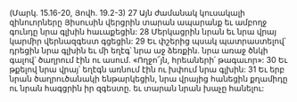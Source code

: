 (Մարկ. 15.16-20, Յովհ. 19.2-3)
27 Այն ժամանակ կուսակալի զինուորները Յիսուսին վերցրին տարան ապարանք եւ ամբողջ գունդը նրա գլխին հաւաքեցին: 28 Մերկացրին նրան եւ նրա վրայ կարմիր վերնազգեստ գցեցին: 29 Եւ փշերից պսակ պատրաստելով՝ դրեցին նրա գլխին եւ մի եղէգ՝ նրա աջ ձեռքին. նրա առաջ ծնկի գալով՝ ծաղրում էին ու ասում. «Ողջո՜յն, հրեաների՛ թագաւոր»: 30 Եւ թքելով նրա վրայ՝ եղէգն առնում էին ու խփում նրա գլխին: 31 Եւ երբ նրան ծաղրուծանակի ենթարկեցին, նրա վրայից հանեցին քղամիդը ու նրան հագցրին իր զգեստը. եւ տարան նրան խաչը հանելու:
